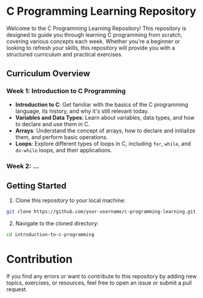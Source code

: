 # C Programming Learning Repository

Welcome to the C Programming Learning Repository! This repository is designed to guide you through learning C programming from scratch, covering various concepts each week. Whether you're a beginner or looking to refresh your skills, this repository will provide you with a structured curriculum and practical exercises.

## Curriculum Overview

### Week 1: Introduction to C Programming

- **Introduction to C**: Get familiar with the basics of the C programming language, its history, and why it's still relevant today.
- **Variables and Data Types**: Learn about variables, data types, and how to declare and use them in C.
- **Arrays**: Understand the concept of arrays, how to declare and initialize them, and perform basic operations.
- **Loops**: Explore different types of loops in C, including `for`, `while`, and `do-while` loops, and their applications.

### Week 2: ...



## Getting Started

  1. Clone this repository to your local machine:
   ```bash
   git clone https://github.com/your-username/c-programming-learning.git 
```
  2. Navigate to the cloned directory:

   ```bash
 cd introduction-to-c-programming
```

# Contribution
 If you find any errors or want to contribute to this repository by adding new topics, exercises, or resources, feel free to open an issue or submit a pull request.
